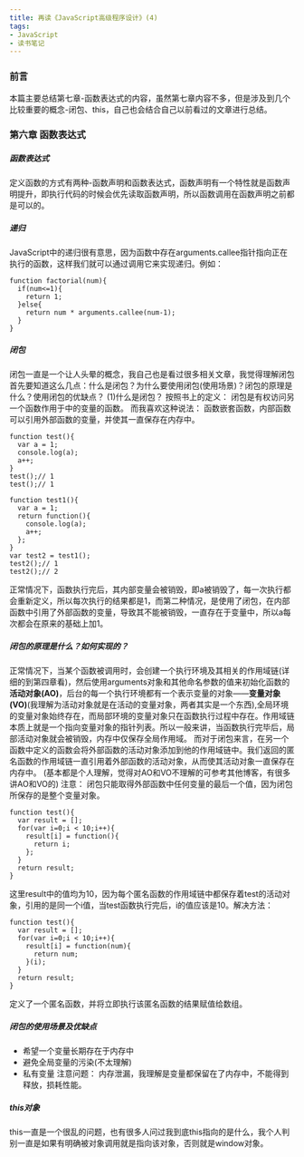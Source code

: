 ```yaml
---
title: 再读《JavaScript高级程序设计》(4)
tags:
- JavaScript
- 读书笔记
---
```


### 前言
本篇主要总结第七章-函数表达式的内容，虽然第七章内容不多，但是涉及到几个比较重要的概念-闭包、this，自己也会结合自己以前看过的文章进行总结。

<!-- more -->

### 第六章 函数表达式

##### 函数表达式
定义函数的方式有两种-函数声明和函数表达式，函数声明有一个特性就是函数声明提升，即执行代码的时候会优先读取函数声明，所以函数调用在函数声明之前都是可以的。

##### 递归
JavaScript中的递归很有意思，因为函数中存在arguments.callee指针指向正在执行的函数，这样我们就可以通过调用它来实现递归。例如：
```
function factorial(num){
  if(num<=1){
    return 1;
  }else{
    return num * arguments.callee(num-1);
  }
}
```

##### 闭包
闭包一直是一个让人头晕的概念，我自己也是看过很多相关文章，我觉得理解闭包首先要知道这么几点：什么是闭包？为什么要使用闭包(使用场景)？闭包的原理是什么？使用闭包的优缺点？
(1)什么是闭包？
按照书上的定义： 闭包是有权访问另一个函数作用于中的变量的函数。
而我喜欢这种说法： 函数嵌套函数，内部函数可以引用外部函数的变量，并使其一直保存在内存中。
```
function test(){
  var a = 1;
  console.log(a);
  a++;
}
test();// 1
test();// 1

function test1(){
  var a = 1;
  return function(){
    console.log(a);
    a++;
  };
}
var test2 = test1();
test2();// 1
test2();// 2
```
正常情况下，函数执行完后，其内部变量会被销毁，即a被销毁了，每一次执行都会重新定义，所以每次执行的结果都是1，而第二种情况，是使用了闭包，在内部函数中引用了外部函数的变量，导致其不能被销毁，一直存在于变量中，所以a每次都会在原来的基础上加1。

##### 闭包的原理是什么？如何实现的？
正常情况下，当某个函数被调用时，会创建一个执行环境及其相关的作用域链(详细的到第四章看)，然后使用arguments对象和其他命名参数的值来初始化函数的 **活动对象(AO)**，后台的每一个执行环境都有一个表示变量的对象——**变量对象(VO)**(我理解为活动对象就是在活动的变量对象，两者其实是一个东西),全局环境的变量对象始终存在，而局部环境的变量对象只在函数执行过程中存在。作用域链本质上就是一个指向变量对象的指针列表。所以一般来讲，当函数执行完毕后，局部活动对象就会被销毁，内存中仅保存全局作用域。
而对于闭包来言，在另一个函数中定义的函数会将外部函数的活动对象添加到他的作用域链中。我们返回的匿名函数的作用域链一直引用着外部函数的活动对象，从而使其活动对象一直保存在内存中。
(基本都是个人理解，觉得对AO和VO不理解的可参考其他博客，有很多讲AO和VO的)
注意： 闭包只能取得外部函数中任何变量的最后一个值，因为闭包所保存的是整个变量对象。
```
function test(){
  var result = [];
  for(var i=0;i < 10;i++){
    result[i] = function(){
      return i;
    };
  }
  return result;
}
```
这里result中的值均为10，因为每个匿名函数的作用域链中都保存着test的活动对象，引用的是同一个i值，当test函数执行完后，i的值应该是10。解决方法：
```
function test(){
  var result = [];
  for(var i=0;i < 10;i++){
    result[i] = function(num){
      return num;
    }(i);
  }
  return result;
}
```
定义了一个匿名函数，并将立即执行该匿名函数的结果赋值给数组。
##### 闭包的使用场景及优缺点
- 希望一个变量长期存在于内存中
- 避免全局变量的污染(不太理解)
- 私有变量
注意问题：
内存泄漏，我理解是变量都保留在了内存中，不能得到释放，损耗性能。

##### this对象
this一直是一个很乱的问题，也有很多人问过我到底this指向的是什么，我个人判别一直是如果有明确被对象调用就是指向该对象，否则就是window对象。
